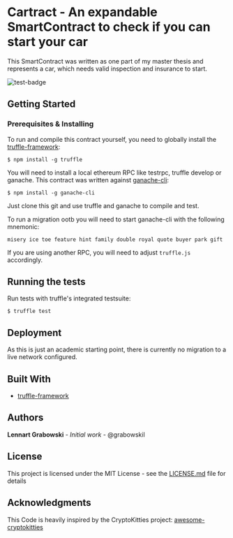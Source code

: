 # Cartract - An expandable SmartContract to check if you can start your car

This SmartContract was written as one part of my master thesis and represents a car, which needs valid inspection and insurance to start.

![test-badge](https://img.shields.io/badge/tests-passing%206%2C%200%20failed%2C%200%20skipped-brightgreen.svg)

## Getting Started

### Prerequisites & Installing

To run and compile this contract yourself, you need to globally install the [truffle-framework](https://github.com/trufflesuite/truffle):
```
$ npm install -g truffle
```

You will need to install a local ethereum RPC like testrpc, truffle develop or ganache. This contract was written against [ganache-cli](https://github.com/trufflesuite/ganache-cli):
```
$ npm install -g ganache-cli
```

Just clone this git and use truffle and ganache to compile and test.

To run a migration ootb you will need to start ganache-cli with the following mnemonic:
```
misery ice toe feature hint family double royal quote buyer park gift
```

If you are using another RPC, you will need to adjust `truffle.js` accordingly.


## Running the tests

Run tests with truffle's integrated testsuite:
```
$ truffle test
```

## Deployment

As this is just an academic starting point, there is currently no migration to a live network configured.

## Built With

* [truffle-framework](https://github.com/trufflesuite/truffle)

## Authors

**Lennart Grabowski** - *Initial work* - @grabowskil

## License

This project is licensed under the MIT License - see the [LICENSE.md](LICENSE.md) file for details

## Acknowledgments

This Code is heavily inspired by the CryptoKitties project: [awesome-cryptokitties](https://github.com/cryptocopycats/awesome-cryptokitties)

